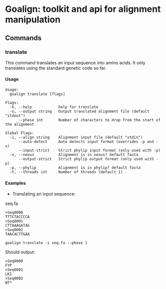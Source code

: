 # Goalign: toolkit and api for alignment manipulation

## Commands

### translate
This command translates an input sequence into amino acids.
It only translates using the standard genetic code so far.

#### Usage
```
Usage:
  goalign translate [flags]

Flags:
  -h, --help            help for translate
  -o, --output string   Output translated alignment file (default "stdout")
      --phase int       Number of characters to drop from the start of the alignment

Global Flags:
  -i, --align string    Alignment input file (default "stdin")
      --auto-detect     Auto detects input format (overrides -p and -x)
      --input-strict    Strict phylip input format (only used with -p)
  -x, --nexus           Alignment is in nexus? default fasta
      --output-strict   Strict phylip output format (only used with -p)
  -p, --phylip          Alignment is in phylip? default fasta
  -t, --threads int     Number of threads (default 1)
```


#### Examples
* Translating an input sequence:

seq.fa
```
>Seq0000
TTTCTACCCCA
>Seq0001
CTTAAAGATAG
>Seq0002
TAACACTTGAA
```


```
goalign translate -i seq.fa --phase 1
```

Should output:
```
>Seq0000
FYP
>Seq0001
LKI
>Seq0002
NT*
```
